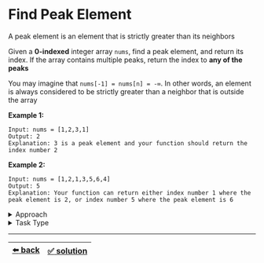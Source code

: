 # Find Peak Element

A peak element is an element that is strictly greater than its neighbors

Given a __0-indexed__ integer array `nums`, find a peak element, and return its index. If the array contains multiple peaks, return the index to __any of the peaks__

You may imagine that `nums[-1] = nums[n] = -∞`. In other words, an element is always considered to be strictly greater than a neighbor that is outside the array

__Example 1:__

```
Input: nums = [1,2,3,1]
Output: 2
Explanation: 3 is a peak element and your function should return the index number 2
```

__Example 2:__

```
Input: nums = [1,2,1,3,5,6,4]
Output: 5
Explanation: Your function can return either index number 1 where the peak element is 2, or index number 5 where the peak element is 6
```

<details>

<summary>Approach</summary>

- `Iterate an array`

</details>

<details>

<summary>Task Type</summary>

It is a "One Pointer One Array" Task Type. In order to solve the Task you should apply the Approach "Iterate an array"

The Approach is simply that we iterate an array using one pointer and get the solution

To solve this particular task we need to compare the element to its neighbors

__Note:__ "pointer" is when we save number to variable like `i` and use `i` as an index of the array and increment or decrement `i` per iteration, the `i` variable is thus called a _pointer_

__Note:__ just to be clear, "iteration" is the code that runs inside the braces of the for-loop (each time the same code is run but with different values of the variable `i` (pointer) for example starting at 0 and ending with the index of the last element of the array)

__Note:__ just to be clear, when we say "iterate an array" it means go over all the elements of the array (for example in the for-loop)

We have already seen a kindred task called [Love Triangle](../../cheatsheet/love-triangles.js). To solve that task we also simply iterate an array (and do certain things as we iterate it of course)

__Note:__ in the Love Triangle task as we iterate the array we employ the Approach "Use values as indexes" where we use _values_ of elements of the array as _indexes_ (in order to check if there is a cycle)

__Note:__ we have already seen a lot of tasks of the One Pointer One Array Task Type:
- [Palindrome](../../1\)%20Task%20Challanges.md#3-palindrome)
- [Stringo Reverso](../../1\)%20Task%20Challanges.md#17-stringo-reverso)
- [Reverse Word Order](../../1\)%20Task%20Challanges.md#18-reverse-word-order)
- [Reverse Words In Place](../../1\)%20Task%20Challanges.md#19-reverse-words-in-place)

</details>

---

| [:arrow_left: back](../task-type.md) | [:white_check_mark: solution](./solution.js) |
| :---: | :---: |
